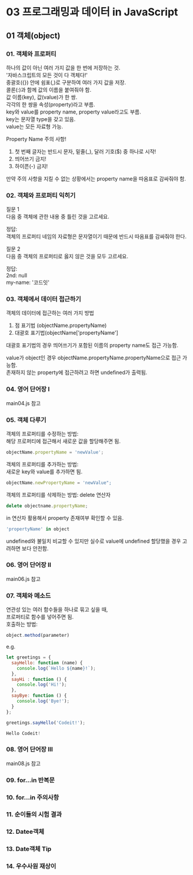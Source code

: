 # 03 프로그래밍과 데이터 in JavaScript   

## 01 객체(object)

### 01. 객체와 프로퍼티
하나의 값이 아닌 여러 가지 값을 한 번에 저장하는 것.   
'자바스크립트의 모든 것이 다 객체다!'   
중괄호({}) 안에 쉼표(,)로 구분하여 여러 가지 값을 저장.   
콜론(:)과 함께 값의 이름을 붙여줘야 함.   
값 이름(key), 값(value)가 한 쌍.   
각각의 한 쌍을 속성(property)라고 부름.   
key와 value를 property name, property value라고도 부름.   
key는 문자열 type을 갖고 있음.   
value는 모든 자료형 가능.   

Property Name 주의 사항!   
1. 첫 번째 글자는 반드시 문자, 밑줄(_), 달러 기호($) 중 하나로 시작!
2. 띄어쓰기 금지!
3. 하이픈(-) 금지!

만약 주의 사항을 지킬 수 없는 상황에서는 property name을 따옴표로 감싸줘야 함.

### 02. 객체와 프로퍼티 익히기
질문 1   
다음 중 객체에 관한 내용 중 틀린 것을 고르세요.   

정답:   
객체의 프로퍼티 네임의 자료형은 문자열이기 때문에 반드시 따옴표를 감싸줘야 한다.

질문 2   
다음 중 객체의 프로퍼티로 옳지 않은 것을 모두 고르세요.   

정답:   
2nd: null   
my-name: '코드잇'

### 03. 객체에서 데이터 접근하기
객체의 데이터에 접근하는 여러 가지 방법   
1. 점 표기법 (objectName.propertyName)
2. 대괄호 표기법(objectName['propertyName']

대괄호 표기법의 경우 띄어쓰기가 포함된 이름의 property name도 접근 가능함.   

value가 object인 경우 objectName.propertyName.propertyName으로 접근 가능함.   
존재하지 않는 property에 접근하려고 하면 undefined가 출력됨.

### 04. 영어 단어장 I
main04.js 참고

### 05. 객체 다루기
객체의 프로퍼티를 수정하는 방법:   
해당 프로퍼티에 접근해서 새로운 값을 할당해주면 됨.   
```JavaScript
objectName.propertyName = 'newValue';
```

객체의 프로퍼티를 추가하는 방법:   
새로운 key와 value를 추가하면 됨.   
```JavaScript
objectName.newPropertyName = 'newValue";
```

객체의 프로퍼티를 삭제하는 방법: delete 연산자   
```JavaScript
delete objectname.propertyName;
```

in 연산자 활용해서 property 존재여부 확인할 수 있음.   
```JavaScript
'propertyName' in object
```

undefined와 불일치 비교할 수 있지만 실수로 value에 undefined 할당했을 경우 고려하면 보다 안전함.

### 06. 영어 단어장 II
main06.js 참고

### 07. 객체와 메소드
연관성 있는 여러 함수들을 하나로 묶고 싶을 때,   
프로퍼티로 함수를 넣어주면 됨.   
호출하는 방법:
```JavaScript
object.method(parameter)
```
e.g.
```JavaScript
let greetings = {
  sayHello: function (name) {
    console.log(`Hello ${name}!`);
  },
  sayHi : function () {
    console.log('Hi!');
  },
  sayBye: function () {
    console.log('Bye!');
  }
};

greetings.sayHello('Codeit!');
```
```JavaScript
Hello Codeit!
```

### 08. 영어 단어장 III
main08.js 참고

### 09. for...in 반복문


### 10. for...in 주의사항


### 11. 순이들의 시험 결과


### 12. Datee객체


### 13. Date객체 Tip


### 14. 우수사원 재상이
